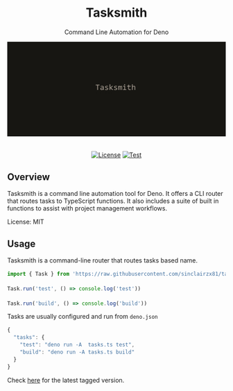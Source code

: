 <div align='center'>

<h1>Tasksmith</h1>

<p>Command Line Automation for Deno</p>

<img src="tasksmith.png" />

<br />
<br />

[![License](https://img.shields.io/badge/License-MIT-yellow.svg)](https://opensource.org/licenses/MIT) [![Test](https://github.com/sinclairzx81/tasksmith/actions/workflows/build.yml/badge.svg)](https://github.com/sinclairzx81/tasksmith/actions/workflows/build.yml)

</div>

## Overview

Tasksmith is a command line automation tool for Deno. It offers a CLI router that routes tasks to TypeScript functions. It also includes a suite of built in functions to assist with project management workflows.

License: MIT

## Usage

Tasksmith is a command-line router that routes tasks based name.

```typescript
import { Task } from 'https://raw.githubusercontent.com/sinclairzx81/tasksmith/0.8.0/src/index.ts'

Task.run('test', () => console.log('test'))

Task.run('build', () => console.log('build'))
```

Tasks are usually configured and run from `deno.json`

```typescript
{
  "tasks": {
    "test": "deno run -A  tasks.ts test",
    "build": "deno run -A tasks.ts build" 
  }
}
```

Check [here](https://github.com/sinclairzx81/tasksmith/tags) for the latest tagged version.
